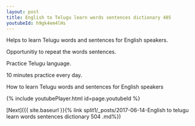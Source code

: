 ```yaml
---
layout: post
title: English to Telugu learn words sentences dictionary 485 
youtubeId: h9gk4em4lHs
---
```

 
 
Helps to learn Telugu words and sentences for English speakers.

Opportunitiy to repeat the words sentences. 

Practice Telugu language. 
 
10 minutes practice every day. 
 
How to learn Telugu words and sentences for English speakers 
 
{% include youtubePlayer.html id=page.youtubeId %}
 
 
[Next]({{ site.baseurl }}{% link  split1/_posts/2017-06-14-English to telugu learn words sentences dictionary 504 .md%})
 
